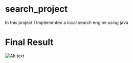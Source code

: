 # search_project
In this project I Implemented a local search engine using java


# Final Result
![Alt text](./demo.gif?raw=true "title")
